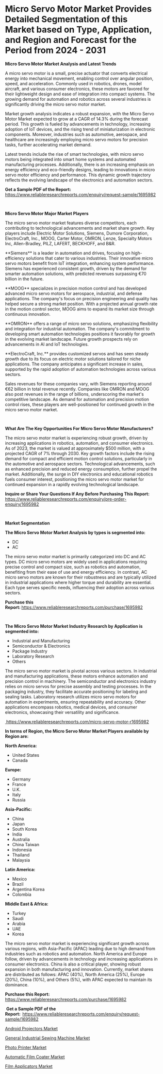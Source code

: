 <p><h1>Micro Servo Motor Market Provides Detailed Segmentation of this Market based on Type, Application, and Region and Forecast for the Period from 2024 - 2031</h1></p><p><strong>Micro Servo Motor Market Analysis and Latest Trends</strong></p>
<p><p>A micro servo motor is a small, precise actuator that converts electrical energy into mechanical movement, enabling control over angular position, speed, and acceleration. Commonly used in robotics, drones, model aircraft, and various consumer electronics, these motors are favored for their lightweight design and ease of integration into compact systems. The growing demand for automation and robotics across several industries is significantly driving the micro servo motor market.</p><p>Market growth analysis indicates a robust expansion, with the Micro Servo Motor Market expected to grow at a CAGR of 14.3% during the forecast period. This growth is fueled by advancements in technology, increasing adoption of IoT devices, and the rising trend of miniaturization in electronic components. Moreover, industries such as automotive, aerospace, and healthcare are increasingly employing micro servo motors for precision tasks, further accelerating market demand.</p><p>Latest trends include the rise of smart technologies, with micro servo motors being integrated into smart home systems and automated manufacturing processes. Additionally, there is an increasing emphasis on energy efficiency and eco-friendly designs, leading to innovations in micro servo motor efficiency and performance. This dynamic growth trajectory reflects the evolving landscape of the electronics and automation sectors.</p></p>
<p><strong>Get a Sample PDF of the Report:&nbsp;</strong> <a href="https://www.reliableresearchreports.com/enquiry/request-sample/1695982?utm_campaign=36&utm_medium=2&utm_source=Github&utm_content=ia&utm_term=19102024&utm_id=micro-servo-motor">https://www.reliableresearchreports.com/enquiry/request-sample/1695982</a></p>
<p>&nbsp;</p>
<p><strong>Micro Servo Motor Major Market Players</strong></p>
<p><p>The micro servo motor market features diverse competitors, each contributing to technological advancements and market share growth. Key players include Electric Motor Solutions, Siemens, Dumore Corporation, ElectroCraft, Inc., MOOG, Carter Motor, OMRON, Lenze, Specialty Motors Inc, Allen-Bradley, PILZ, LAFERT, BECKHOFF, and B&R.</p><p>**Siemens** is a leader in automation and drives, focusing on high-efficiency solutions that cater to various industries. Their innovative micro servo motors benefit from IoT integration, enhancing system performance. Siemens has experienced consistent growth, driven by the demand for smarter automation solutions, with predicted revenues surpassing €70 billion in the future.</p><p>**MOOG** specializes in precision motion control and has developed advanced micro servo motors for aerospace, industrial, and defense applications. The company's focus on precision engineering and quality has helped secure a strong market position. With a projected annual growth rate in the motion control sector, MOOG aims to expand its market size through continuous innovation.</p><p>**OMRON** offers a range of micro servo solutions, emphasizing flexibility and integration for industrial automation. The company's commitment to developing smart automation technologies positions it favorably for growth in the evolving market landscape. Future growth prospects rely on advancements in AI and IoT technologies.</p><p>**ElectroCraft, Inc.** provides customized servos and has seen steady growth due to its focus on electric motor solutions tailored for niche applications. The company anticipates a significant increase in sales, supported by the rapid adoption of automation technologies across various sectors.</p><p>Sales revenues for these companies vary, with Siemens reporting around €62 billion in total revenue recently. Companies like OMRON and MOOG also post revenues in the range of billions, underscoring the market's competitive landscape. As demand for automation and precision motion control rises, these players are well-positioned for continued growth in the micro servo motor market.</p></p>
<p>&nbsp;</p>
<p><strong>What Are The Key Opportunities For Micro Servo Motor Manufacturers?</strong></p>
<p><p>The micro servo motor market is experiencing robust growth, driven by increasing applications in robotics, automation, and consumer electronics. As of 2023, the market is valued at approximately $500 million, with a projected CAGR of 7% through 2030. Key growth factors include the rising demand for compact and efficient motion control solutions, particularly in the automotive and aerospace sectors. Technological advancements, such as enhanced precision and reduced energy consumption, further propel the market. Additionally, the surge in DIY electronics and educational robotics fuels consumer interest, positioning the micro servo motor market for continued expansion in a rapidly evolving technological landscape.</p></p>
<p><strong>Inquire or Share Your Questions If Any Before Purchasing This Report:</strong> <a href="https://www.reliableresearchreports.com/enquiry/pre-order-enquiry/1695982?utm_campaign=36&utm_medium=2&utm_source=Github&utm_content=ia&utm_term=19102024&utm_id=micro-servo-motor">https://www.reliableresearchreports.com/enquiry/pre-order-enquiry/1695982</a></p>
<p>&nbsp;</p>
<p><strong>Market Segmentation</strong></p>
<p><strong>The Micro Servo Motor Market Analysis by types is segmented into:</strong></p>
<p><ul><li>DC</li><li>AC</li></ul></p>
<p><p>The micro servo motor market is primarily categorized into DC and AC types. DC micro servo motors are widely used in applications requiring precise control and compact size, such as robotics and automation, benefiting from their ease of use and energy efficiency. In contrast, AC micro servo motors are known for their robustness and are typically utilized in industrial applications where higher torque and durability are essential. Each type serves specific needs, influencing their adoption across various sectors.</p></p>
<p><strong>Purchase this Report:&nbsp;</strong><a href="https://www.reliableresearchreports.com/purchase/1695982?utm_campaign=36&utm_medium=2&utm_source=Github&utm_content=ia&utm_term=19102024&utm_id=micro-servo-motor">https://www.reliableresearchreports.com/purchase/1695982</a></p>
<p>&nbsp;</p>
<p><strong>The Micro Servo Motor Market Industry Research by Application is segmented into:</strong></p>
<p><ul><li>Industrial and Manufacturing</li><li>Semiconductor & Electronics</li><li>Package Industry</li><li>Laboratory Research</li><li>Others</li></ul></p>
<p><p>The micro servo motor market is pivotal across various sectors. In industrial and manufacturing applications, these motors enhance automation and precision control in machinery. The semiconductor and electronics industry relies on micro servos for precise assembly and testing processes. In the packaging industry, they facilitate accurate positioning for labeling and sealing tasks. Laboratory research utilizes micro servo motors for automation in experiments, ensuring repeatability and accuracy. Other applications encompass robotics, medical devices, and consumer electronics, showcasing their versatility and significance.</p></p>
<p><a href="https://www.reliableresearchreports.com/micro-servo-motor-r1695982?utm_campaign=36&utm_medium=2&utm_source=Github&utm_content=ia&utm_term=19102024&utm_id=micro-servo-motor">&nbsp;https://www.reliableresearchreports.com/micro-servo-motor-r1695982</a></p>
<p><strong>In terms of Region, the Micro Servo Motor Market Players available by Region are:</strong></p>
<p>
    <p> <strong> North America: </strong>
        <ul>
            <li>United States</li>
            <li>Canada</li>
        </ul>
        </p> 
    <p> <strong> Europe: </strong>
        <ul>
            <li>Germany</li>
            <li>France</li>
            <li>U.K.</li>
            <li>Italy</li>
            <li>Russia</li>
        </ul>
        </p> 
    <p> <strong> Asia-Pacific: </strong>
        <ul>
            <li>China</li>
            <li>Japan</li>
            <li>South Korea</li>
            <li>India</li>
            <li>Australia</li>
            <li>China Taiwan</li>
            <li>Indonesia</li>
            <li>Thailand</li>
            <li>Malaysia</li>
        </ul>
        </p> 
    <p> <strong> Latin America: </strong>
        <ul>
            <li>Mexico</li>
            <li>Brazil</li>
            <li>Argentina Korea</li>
            <li>Colombia</li>
        </ul>
        </p> 
    <p> <strong> Middle East & Africa: </strong>
        <ul>
            <li>Turkey</li>
            <li>Saudi</li>
            <li>Arabia</li>
            <li>UAE</li>
            <li>Korea</li>
        </ul>
    </p>
    </p>
<p><p>The micro servo motor market is experiencing significant growth across various regions, with Asia-Pacific (APAC) leading due to high demand from industries such as robotics and automation. North America and Europe follow, driven by advancements in technology and increasing applications in consumer electronics. China is also a critical player, showing robust expansion in both manufacturing and innovation. Currently, market shares are distributed as follows: APAC (40%), North America (25%), Europe (20%), China (10%), and Others (5%), with APAC expected to maintain its dominance.</p></p>
<p><strong>Purchase this Report: </strong><a href="https://www.reliableresearchreports.com/purchase/1695982?utm_campaign=36&utm_medium=2&utm_source=Github&utm_content=ia&utm_term=19102024&utm_id=micro-servo-motor">https://www.reliableresearchreports.com/purchase/1695982</a></p>
<p>&nbsp;<strong>Get a Sample PDF of the Report:&nbsp;&nbsp;</strong><a href="https://www.reliableresearchreports.com/enquiry/request-sample/1695982?utm_campaign=36&utm_medium=2&utm_source=Github&utm_content=ia&utm_term=19102024&utm_id=micro-servo-motor">https://www.reliableresearchreports.com/enquiry/request-sample/1695982</a></p>
<p><strong></strong></p>
<p><p><a href="https://issuu.com/reportprime-2/docs/android-projectors-market-size-2030_c1e709690ec80c?utm_campaign=36&utm_medium=2&utm_source=Github&utm_content=ia&utm_term=19102024&utm_id=micro-servo-motor">Android Projectors Market</a></p><p><a href="https://www.linkedin.com/pulse/general-industrial-sewing-machine-market-drivers-challenges-s1qjc?utm_campaign=36&utm_medium=2&utm_source=Github&utm_content=ia&utm_term=19102024&utm_id=micro-servo-motor">General Industrial Sewing Machine Market</a></p><p><a href="https://issuu.com/reportprime-2/docs/photo-printer-market-size-2030.pptx_5f1d29ec9938c6?utm_campaign=36&utm_medium=2&utm_source=Github&utm_content=ia&utm_term=19102024&utm_id=micro-servo-motor">Photo Printer Market</a></p><p><a href="https://github.com/HaroldWalker405/Market-Research-Report-List-1/blob/main/automatic-film-coater-market.md?utm_campaign=36&utm_medium=2&utm_source=Github&utm_content=ia&utm_term=19102024&utm_id=micro-servo-motor">Automatic Film Coater Market</a></p><p><a href="https://github.com/GRUBBSCHARLES/Market-Research-Report-List-1/blob/main/film-applicators-market.md?utm_campaign=36&utm_medium=2&utm_source=Github&utm_content=ia&utm_term=19102024&utm_id=micro-servo-motor">Film Applicators Market</a></p></p>